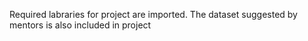 Required labraries for project are imported.
The dataset suggested by mentors is also included in project
